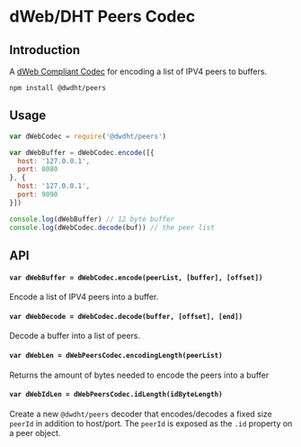 # dWeb/DHT Peers Codec

## Introduction

A [dWeb Compliant Codec](/standard/encoding) for encoding a list of IPV4 peers to buffers.

```
npm install @dwdht/peers
```

## Usage

``` js
var dWebCodec = require('@dwdht/peers')

var dWebBuffer = dWebCodec.encode([{
  host: '127.0.0.1',
  port: 8080
}, {
  host: '127.0.0.1',
  port: 9090
}])

console.log(dWebBuffer) // 12 byte buffer
console.log(dWebCodec.decode(buf)) // the peer list
```

## API

#### `var dWebBuffer = dWebCodec.encode(peerList, [buffer], [offset])`

Encode a list of IPV4 peers into a buffer.

#### `var dWebDecode = dWebCodec.decode(buffer, [offset], [end])`

Decode a buffer into a list of peers.

#### `var dWebLen = dWebPeersCodec.encodingLength(peerList)`

Returns the amount of bytes needed to encode the peers into a buffer

#### `var dWebIdLen = dWebPeersCodec.idLength(idByteLength)`

Create a new `@dwdht/peers` decoder that encodes/decodes a fixed size `peerId` in addition to host/port. The `peerId` is exposed as the `.id` property on a peer object.
